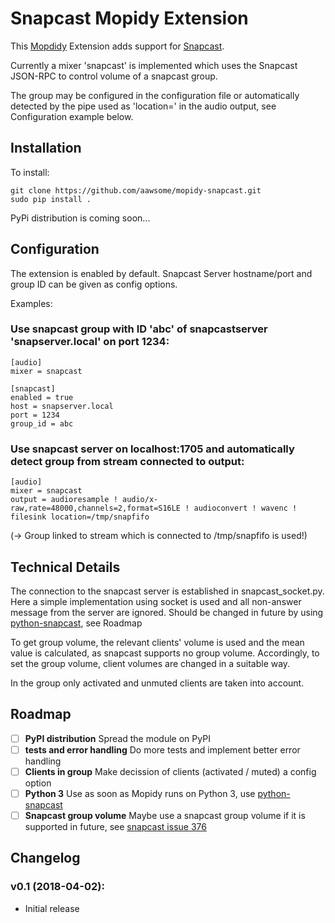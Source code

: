 Snapcast Mopidy Extension
=========================

This [Mopdidy](https://www.mopidy.com) Extension adds support for [Snapcast](https://github.com/badaix/snapcast/).

Currently a mixer 'snapcast' is implemented which uses the Snapcast JSON-RPC to control volume of a snapcast group.

The group may be configured in the configuration file or automatically detected by the pipe used as 'location=' in the audio output, see Configuration example below.

Installation
------------
To install:

    git clone https://github.com/aawsome/mopidy-snapcast.git
    sudo pip install .

PyPi distribution is coming soon...

Configuration
-------------
The extension is enabled by default.
Snapcast Server hostname/port and group ID can be given as config options.

Examples:
### Use snapcast group with ID 'abc' of snapcastserver 'snapserver.local' on port 1234:
    
    [audio]
    mixer = snapcast
    
    [snapcast]
    enabled = true
    host = snapserver.local
    port = 1234
    group_id = abc

### Use snapcast server on localhost:1705 and automatically detect group from stream connected to output:
   
    [audio]
    mixer = snapcast
    output = audioresample ! audio/x-raw,rate=48000,channels=2,format=S16LE ! audioconvert ! wavenc ! filesink location=/tmp/snapfifo
    
(-> Group linked to stream which is connected to /tmp/snapfifo is used!)

Technical Details
-----------------
The connection to the snapcast server is established in snapcast_socket.py. Here a simple implementation using socket is used and all non-answer message from the server are ignored. Should be changed in future by using [python-snapcast](https://github.com/happyleavesaoc/python-snapcast), see Roadmap

To get group volume, the relevant clients' volume is used and the mean value is calculated, as snapcast supports no group volume. Accordingly, to set the group volume, client volumes are changed in a suitable way.

In the group only activated and unmuted clients are taken into account. 


Roadmap
-------
- [ ] **PyPI distribution** Spread the module on PyPI
- [ ] **tests and error handling** Do more tests and implement better error handling
- [ ] **Clients in group** Make decission of clients (activated / muted) a config option
- [ ] **Python 3** Use as soon as Mopidy runs on Python 3, use [python-snapcast](https://github.com/happyleavesaoc/python-snapcast)
- [ ] **Snapcast group volume** Maybe use a snapcast group volume if it is supported in future, see [snapcast issue 376](https://github.com/badaix/snapcast/issues/376)

Changelog
---------
### v0.1 (2018-04-02):
- Initial release

